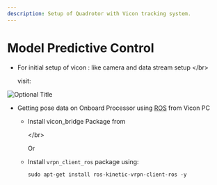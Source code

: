 ```yaml
---
description: Setup of Quadrotor with Vicon tracking system.
---
```


# Model Predictive Control



* For initial setup of vicon : like camera and data stream setup &lt;/br&gt;

  visit:

![Optional Title](https://github.com/AerialRobotics-IITK/Wiki/tree/8706ad061688f1efae8b33dc6247ccce223b2485/Model%20Predictive%20Control/vicon_setup.png?raw=true)

* Getting pose data on Onboard Processor using [ROS](http://wiki.ros.org/kinetic/Installation/Ubuntu) from Vicon PC
  * Install vicon\_bridge Package from

    &lt;/br&gt;

    Or

  * Install `vrpn_client_ros` package using:

    ```text
    sudo apt-get install ros-kinetic-vrpn-client-ros -y
    ```

